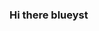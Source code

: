 ### Hi there blueyst

<!--
**blueyst/blueyst** is a ✨ _special_ ✨ repository because its `README.md` (this file) appears on your GitHub profile.

Here are some ideas to get you started:

awa
hello
i am a salt flsh
